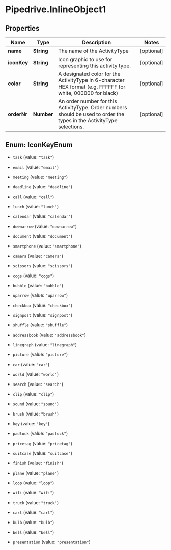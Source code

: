# Pipedrive.InlineObject1

## Properties

Name | Type | Description | Notes
------------ | ------------- | ------------- | -------------
**name** | **String** | The name of the ActivityType | [optional] 
**iconKey** | **String** | Icon graphic to use for representing this activity type. | [optional] 
**color** | **String** | A designated color for the ActivityType in 6-character HEX format (e.g. FFFFFF for white, 000000 for black) | [optional] 
**orderNr** | **Number** | An order number for this ActivityType. Order numbers should be used to order the types in the ActivityType selections. | [optional] 



## Enum: IconKeyEnum


* `task` (value: `"task"`)

* `email` (value: `"email"`)

* `meeting` (value: `"meeting"`)

* `deadline` (value: `"deadline"`)

* `call` (value: `"call"`)

* `lunch` (value: `"lunch"`)

* `calendar` (value: `"calendar"`)

* `downarrow` (value: `"downarrow"`)

* `document` (value: `"document"`)

* `smartphone` (value: `"smartphone"`)

* `camera` (value: `"camera"`)

* `scissors` (value: `"scissors"`)

* `cogs` (value: `"cogs"`)

* `bubble` (value: `"bubble"`)

* `uparrow` (value: `"uparrow"`)

* `checkbox` (value: `"checkbox"`)

* `signpost` (value: `"signpost"`)

* `shuffle` (value: `"shuffle"`)

* `addressbook` (value: `"addressbook"`)

* `linegraph` (value: `"linegraph"`)

* `picture` (value: `"picture"`)

* `car` (value: `"car"`)

* `world` (value: `"world"`)

* `search` (value: `"search"`)

* `clip` (value: `"clip"`)

* `sound` (value: `"sound"`)

* `brush` (value: `"brush"`)

* `key` (value: `"key"`)

* `padlock` (value: `"padlock"`)

* `pricetag` (value: `"pricetag"`)

* `suitcase` (value: `"suitcase"`)

* `finish` (value: `"finish"`)

* `plane` (value: `"plane"`)

* `loop` (value: `"loop"`)

* `wifi` (value: `"wifi"`)

* `truck` (value: `"truck"`)

* `cart` (value: `"cart"`)

* `bulb` (value: `"bulb"`)

* `bell` (value: `"bell"`)

* `presentation` (value: `"presentation"`)




